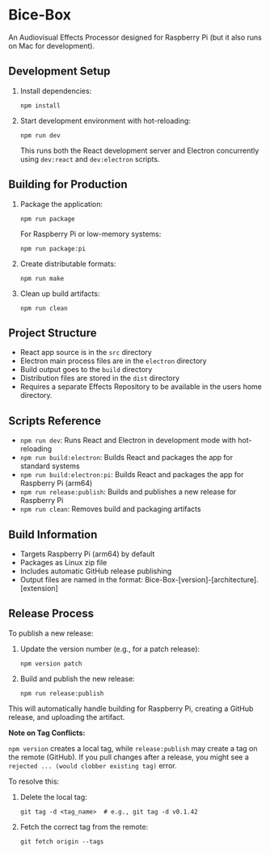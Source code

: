 # Bice-Box

An Audiovisual Effects Processor designed for Raspberry Pi (but it also runs on Mac for development).

## Development Setup

1. Install dependencies:
   ```
   npm install
   ```

2. Start development environment with hot-reloading:
   ```
   npm run dev
   ```

   This runs both the React development server and Electron concurrently using `dev:react` and `dev:electron` scripts.

## Building for Production

1. Package the application:
   ```
   npm run package
   ```

   For Raspberry Pi or low-memory systems:
   ```
   npm run package:pi
   ```

2. Create distributable formats:
   ```
   npm run make
   ```

3. Clean up build artifacts:
   ```
   npm run clean
   ```

## Project Structure

- React app source is in the `src` directory
- Electron main process files are in the `electron` directory
- Build output goes to the `build` directory
- Distribution files are stored in the `dist` directory
- Requires a separate Effects Repository to be available in the users home directory.

## Scripts Reference

- `npm run dev`: Runs React and Electron in development mode with hot-reloading
- `npm run build:electron`: Builds React and packages the app for standard systems
- `npm run build:electron:pi`: Builds React and packages the app for Raspberry Pi (arm64)
- `npm run release:publish`: Builds and publishes a new release for Raspberry Pi
- `npm run clean`: Removes build and packaging artifacts

## Build Information

- Targets Raspberry Pi (arm64) by default
- Packages as Linux zip file
- Includes automatic GitHub release publishing
- Output files are named in the format: Bice-Box-[version]-[architecture].[extension]

## Release Process

To publish a new release:

1. Update the version number (e.g., for a patch release):
   ```
   npm version patch
   ```

2. Build and publish the new release:
   ```
   npm run release:publish
   ```

This will automatically handle building for Raspberry Pi, creating a GitHub release, and uploading the artifact.

**Note on Tag Conflicts:**

`npm version` creates a local tag, while `release:publish` may create a tag on the remote (GitHub). If you pull changes after a release, you might see a `rejected ... (would clobber existing tag)` error.

To resolve this:

1. Delete the local tag:
   ```
   git tag -d <tag_name>  # e.g., git tag -d v0.1.42
   ```
2. Fetch the correct tag from the remote:
   ```
   git fetch origin --tags
   ```